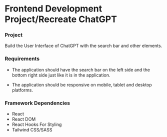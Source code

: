 # Frontend Development Project/Recreate ChatGPT

### Project

Build the User Interface of ChatGPT with the search bar and other elements.

### Requirements

- The application should have the search bar on the left side and the bottom right side just like it is in the application.

- The application should be responsive on mobile, tablet and desktop platforms.

### Framework Dependencies

- React
- React DOM
- React Hooks
  For Styling
- Tailwind CSS/SASS
